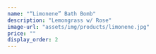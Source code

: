 ```yaml
---
name: "“Limonene” Bath Bomb"
description: "Lemongrass w/ Rose"
image-url: "assets/img/products/limonene.jpg"
price: ""
display_order: 2
---
```

